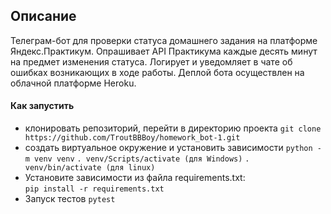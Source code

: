 ## Описание

Телеграм-бот для проверки статуса домашнего задания на платформе Яндекс.Практикум. Опрашивает API Практикума каждые десять минут на предмет изменения статуса. Логирует и уведомляет в чате об ошибках возникающих в ходе работы. Деплой бота осуществлен на облачной платформе Heroku.

#### Как запустить
- клонировать репозиторий, перейти в директорию проекта
```git clone https://github.com/TroutBBBoy/homework_bot-1.git```
- создать виртуальное окружение и установить зависимости
```python -m venv venv```
```. venv/Scripts/activate (для Windows)```
```. venv/bin/activate (для linux)```
- Установите зависимости из файла requirements.txt:   
```pip install -r requirements.txt```
- Запуск тестов
```pytest```
